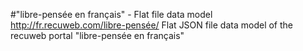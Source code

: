 #"libre-pensée en français" - Flat file data model
http://fr.recuweb.com/libre-pensée/
Flat JSON file data model of the recuweb portal "libre-pensée en français"
